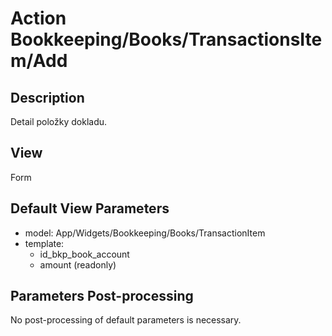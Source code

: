 # Action Bookkeeping/Books/TransactionsItem/Add

## Description

Detail položky dokladu.

## View

Form

## Default View Parameters

* model: App/Widgets/Bookkeeping/Books/TransactionItem
* template:
  * id_bkp_book_account
  * amount (readonly)

## Parameters Post-processing

No post-processing of default parameters is necessary.